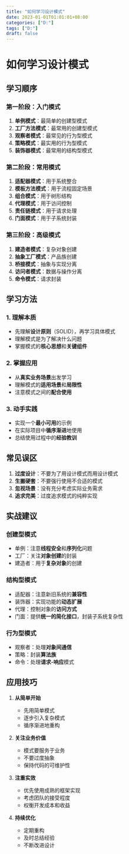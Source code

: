 ```yaml
---
title: "如何学习设计模式"
date: 2023-01-01T01:01:01+08:00
categories: ["D:"]
tags: ["D:"]
draft: false
---
```

# 如何学习设计模式

## 学习顺序

### 第一阶段：入门模式

1. **单例模式**：最简单的创建型模式
2. **工厂方法模式**：最常用的创建型模式
3. **观察者模式**：最常见的行为型模式
4. **策略模式**：最实用的行为型模式
5. **装饰器模式**：最常用的结构型模式

### 第二阶段：常用模式

1. **适配器模式**：用于系统整合
2. **模板方法模式**：用于流程固定场景
3. **组合模式**：用于树形结构
4. **代理模式**：用于访问控制
5. **责任链模式**：用于请求处理
6. **门面模式**：用于子系统封装

### 第三阶段：高级模式

1. **建造者模式**：复杂对象创建
2. **抽象工厂模式**：产品族创建
3. **桥接模式**：抽象与实现分离
4. **访问者模式**：数据与操作分离
5. **命令模式**：请求封装

## 学习方法

### 1. 理解本质

- 先理解**设计原则**（SOLID），再学习具体模式
- 理解模式是为了解决什么问题
- 掌握模式的**核心思想**和**关键组件**

### 2. 掌握应用

- 从**真实业务场景**出发学习
- 理解模式的**适用场景**和**局限性**
- 注意模式之间的**配合使用**

### 3. 动手实践

- 实现一个**最小可用**的示例
- 在实际项目中**循序渐进**地使用
- 总结使用过程中的**经验教训**

## 常见误区

1. **过度设计**：不要为了用设计模式而用设计模式
2. **生搬硬套**：不要强行使用不合适的模式
3. **忽视场景**：没有充分考虑实际业务需求
4. **追求完美**：过度追求模式的纯粹实现

## 实战建议

### 创建型模式

- 单例：注意**线程安全**和**序列化**问题
- 工厂：关注**对象创建**的封装
- 建造者：用于**复杂对象**的创建

### 结构型模式

- 适配器：注意新旧系统的**兼容性**
- 装饰器：实现功能的**动态扩展**
- 代理：控制对象的**访问方式**
- 门面：提供**统一的简化接口**，封装子系统复杂性

### 行为型模式

- 观察者：处理**对象间通信**
- 策略：封装**算法族**
- 命令：处理**请求-响应**模式

## 应用技巧

1. **从简单开始**

   - 先用简单模式
   - 逐步引入复杂模式
   - 循序渐进地重构

2. **关注业务价值**

   - 模式要服务于业务
   - 不要过度抽象
   - 保持代码的可维护性

3. **注重实效**

   - 优先使用成熟的框架实现
   - 考虑团队的接受程度
   - 权衡开发成本和收益

4. **持续优化**
   - 定期重构
   - 及时总结经验
   - 不断改进设计

